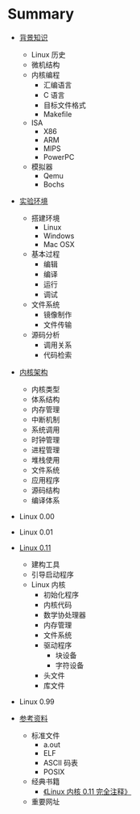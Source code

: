 # Summary

* [背景知识](background/README.md)

    * Linux 历史
    * 微机结构
    * 内核编程
        - 汇编语言
        - C 语言
        - 目标文件格式
        - Makefile
    * ISA
        - X86
        - ARM
        - MIPS
        - PowerPC
    * 模拟器
        - Qemu
        - Bochs

* [实验环境](lab/README.md)

    * 搭建环境
        - Linux
        - Windows
        - Mac OSX
    * 基本过程
        - 编辑
        - 编译
        - 运行
        - 调试
    * 文件系统
        - 镜像制作
        - 文件传输
    * 源码分析
        - 调用关系
        - 代码检索

* [内核架构](kernel/README.md)

    * 内核类型
    * 体系结构
    * 内存管理
    * 中断机制
    * 系统调用
    * 时钟管理
    * 进程管理
    * 堆栈使用
    * 文件系统
    * 应用程序
    * 源码结构
    * 编译体系

* Linux 0.00

* Linux 0.01

* [Linux 0.11](0.11/README.md)

    * 建构工具
    * 引导启动程序
    * Linux 内核
        - 初始化程序
        - 内核代码
        - 数学协处理器
        - 内存管理
        - 文件系统
        - 驱动程序
            - 块设备
            - 字符设备
        - 头文件
        - 库文件

* Linux 0.99

* [参考资料](refs/README.md)

    * 标准文件
        - a.out
        - ELF
        - ASCII 码表
        - POSIX
    * 经典书籍
        - [《Linux 内核 0.11 完全注释》](http://www.oldlinux.org/download/clk011c-3.0.pdf)
    * 重要网址
